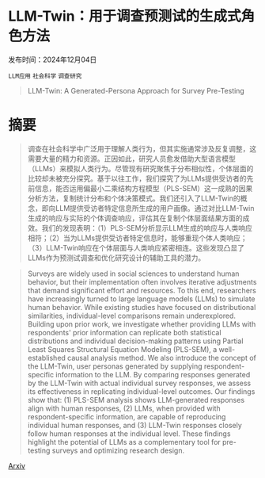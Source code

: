 # LLM-Twin：用于调查预测试的生成式角色方法

发布时间：2024年12月04日

`LLM应用` `社会科学` `调查研究`

> LLM-Twin: A Generated-Persona Approach for Survey Pre-Testing

# 摘要

> 调查在社会科学中广泛用于理解人类行为，但其实施通常涉及反复调整，这需要大量的精力和资源。正因如此，研究人员愈发借助大型语言模型（LLMs）来模拟人类行为。尽管现有研究聚焦于分布相似性，个体层面的比较却未被充分探究。基于以往工作，我们探究了为LLMs提供受访者的先前信息，能否运用偏最小二乘结构方程模型（PLS-SEM）这一成熟的因果分析方法，复制统计分布和个体决策模式。我们还引入了LLM-Twin的概念，即向LLM提供受访者特定信息所生成的用户画像。通过对比LLM-Twin生成的响应与实际的个体调查响应，评估其在复制个体层面结果方面的成效。我们的发现表明：（1）PLS-SEM分析显示LLM生成的响应与人类响应相符；（2）当为LLMs提供受访者特定信息时，能够重现个体人类响应；（3）LLM-Twin响应在个体层面与人类响应紧密相连。这些发现凸显了LLMs作为预测试调查和优化研究设计的辅助工具的潜力。

> Surveys are widely used in social sciences to understand human behavior, but their implementation often involves iterative adjustments that demand significant effort and resources. To this end, researchers have increasingly turned to large language models (LLMs) to simulate human behavior. While existing studies have focused on distributional similarities, individual-level comparisons remain underexplored. Building upon prior work, we investigate whether providing LLMs with respondents' prior information can replicate both statistical distributions and individual decision-making patterns using Partial Least Squares Structural Equation Modeling (PLS-SEM), a well-established causal analysis method. We also introduce the concept of the LLM-Twin, user personas generated by supplying respondent-specific information to the LLM. By comparing responses generated by the LLM-Twin with actual individual survey responses, we assess its effectiveness in replicating individual-level outcomes. Our findings show that: (1) PLS-SEM analysis shows LLM-generated responses align with human responses, (2) LLMs, when provided with respondent-specific information, are capable of reproducing individual human responses, and (3) LLM-Twin responses closely follow human responses at the individual level. These findings highlight the potential of LLMs as a complementary tool for pre-testing surveys and optimizing research design.

[Arxiv](https://arxiv.org/abs/2412.03162)